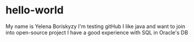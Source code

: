 # hello-world


My name is Yelena Boriskyzy
I'm testing gitHub
I like java and want to join into open-source project
I have a good experience with SQL in Oracle's DB
